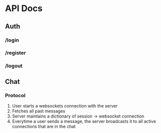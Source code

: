 # API Docs



## Auth

### /login
### /register
### /logout


## Chat

### Protocol

1. User starts a websockets connection with the server
1. Fetches all past messages
1. Server maintains a dictionary of session -> websocket connection
1. Everytime a user sends a message, the server broadcasts it to all active connections that are in the chat
